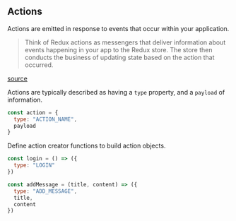 ## Actions

Actions are emitted in response to events that occur within your application.

> Think of Redux actions as messengers that deliver information about events
> happening in your app to the Redux store. The store then conducts the business
> of updating state based on the action that occurred.

[source](https://www.freecodecamp.org/learn/front-end-libraries/redux/define-a-redux-action)

Actions are typically described as having a `type` property, and a `payload` of
information.

```js
const action = {
  type: "ACTION_NAME",
  payload
}
```

Define action creator functions to build action objects.

```js
const login = () => ({
  type: "LOGIN"
})

const addMessage = (title, content) => ({
  type: "ADD_MESSAGE",
  title,
  content
})
```

